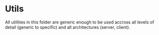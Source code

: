 # Utils

All utilities in this folder are generic enough to be used accross all levels
of detail (generic to specific) and all architectures (server, client).

